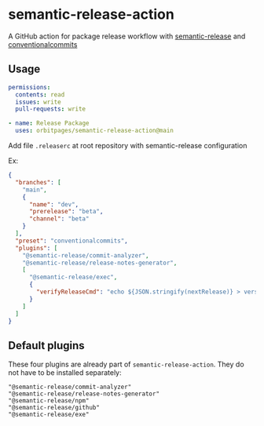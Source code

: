 # semantic-release-action

A GitHub action for package release workflow with [semantic-release](https://github.com/semantic-release/semantic-release) and [conventionalcommits](https://www.conventionalcommits.org/pt-br/)

## Usage

```yml
permissions:
  contents: read
  issues: write
  pull-requests: write

- name: Release Package
  uses: orbitpages/semantic-release-action@main
```

Add file `.releaserc` at root repository with semantic-release configuration

Ex:

```json
{
  "branches": [
    "main",
    {
      "name": "dev",
      "prerelease": "beta",
      "channel": "beta"
    }
  ],
  "preset": "conventionalcommits",
  "plugins": [
    "@semantic-release/commit-analyzer",
    "@semantic-release/release-notes-generator",
    [
      "@semantic-release/exec",
      {
        "verifyReleaseCmd": "echo ${JSON.stringify(nextRelease)} > version"
      }
    ]
  ]
}
```

## Default plugins

These four plugins are already part of `semantic-release-action`. They do not have to be installed separately:

```text
"@semantic-release/commit-analyzer"
"@semantic-release/release-notes-generator"
"@semantic-release/npm"
"@semantic-release/github"
"@semantic-release/exe"
```
